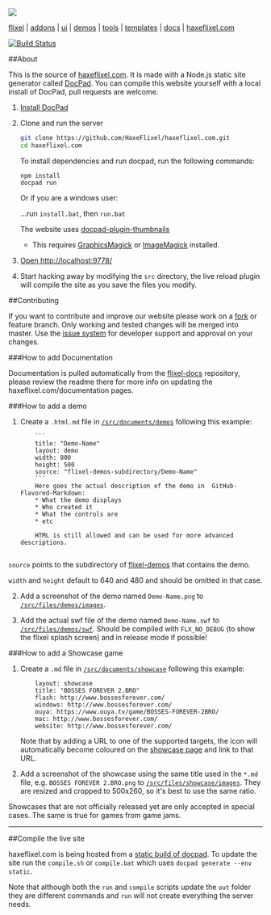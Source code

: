 ![](https://raw.github.com/HaxeFlixel/haxeflixel.com/master/src/files/images/flixel-logos/haxeflixel.com.png)

[flixel](https://github.com/HaxeFlixel/flixel) | [addons](https://github.com/HaxeFlixel/flixel-addons) 
| [ui](https://github.com/HaxeFlixel/flixel-ui) | [demos](https://github.com/HaxeFlixel/flixel-demos) 
| [tools](https://github.com/HaxeFlixel/flixel-tools) | [templates](https://github.com/HaxeFlixel/flixel-templates) 
| [docs](https://github.com/HaxeFlixel/flixel-docs) | [haxeflixel.com](https://github.com/HaxeFlixel/haxeflixel.com)

[![Build Status](https://travis-ci.org/HaxeFlixel/haxeflixel.com.svg?branch=travis)](https://travis-ci.org/HaxeFlixel/haxeflixel.com)

##About

This is the source of [haxeflixel.com](http://haxeflixel.com/). It is made with a Node.js static site generator called 
[DocPad](http://docpad.org/).
You can compile this website yourself with a local install of DocPad, pull requests are welcome.

1. [Install DocPad](http://docpad.org/docs/install)

2. Clone and run the server

    ``` bash
    git clone https://github.com/HaxeFlixel/haxeflixel.com.git
    cd haxeflixel.com
    ```
    To install dependencies and run docpad, run the following commands:
    
    ```batch
    npm install
    docpad run
    ```
    Or if you are a windows user:
    
    ...run `install.bat`, then `run.bat`
    
    The website uses [docpad-plugin-thumbnails](https://github.com/rantecki/docpad-plugin-thumbnails)
    
    - This requires [GraphicsMagick](http://www.graphicsmagick.org/) or [ImageMagick](http://www.imagemagick.org/) 
    installed.

3. [Open http://localhost:9778/](http://localhost:9778/)

4. Start hacking away by modifying the `src` directory, the live reload plugin will compile the site as you save 
the files you modify.

##Contributing

If you want to contribute and improve our website please work on a 
[fork](https://github.com/HaxeFlixel/haxeflixel.com/fork) or feature branch. Only working and tested changes will 
be merged into master. Use the [issue system](https://github.com/HaxeFlixel/haxeflixel.com/issues) for developer 
support and approval on your changes.


###How to add Documentation

Documentation is pulled automatically from the [flixel-docs](https://github.com/HaxeFlixel/flixel-docs) repository, 
please review the readme there for more info on updating the haxeflixel.com/documentation pages.

###How to add a demo

1. Create a `.html.md` file in 
[`/src/documents/demos`](https://github.com/HaxeFlixel/haxeflixel.com/tree/master/src/documents/demos) 
following this example:

    ```
        ```
        title: "Demo-Name"
        layout: demo
        width: 800
        height: 500
        source: "flixel-demos-subdirectory/Demo-Name"
        ```
        Here goes the actual description of the demo in  GitHub-Flavored-Markdown:
        * What the demo displays
        * Who created it
        * What the controls are
        * etc
            
        HTML is still allowed and can be used for more advanced descriptions.
        
    ```
`source` points to the subdirectory of [flixel-demos](https://github.com/HaxeFlixel/flixel-demos) 
that contains the demo.

`width` and `height` default to 640 and 480 and should be omitted in that case.

2. Add a screenshot of the demo named `Demo-Name.png` to 
[`/src/files/demos/images`](https://github.com/HaxeFlixel/haxeflixel.com/tree/master/src/files/demos/images).

3. Add the actual swf file of the demo named `Demo-Name.swf` to 
[`/src/files/demos/swf`](https://github.com/HaxeFlixel/haxeflixel.com/tree/master/src/files/demos/swf). 
Should be compiled with `FLX_NO_DEBUG` (to show the flixel splash screen) and in release mode if possible!

###How to add a Showcase game

1. Create a `.md` file in 
[`/src/documents/showcase`](https://github.com/HaxeFlixel/haxeflixel.com/tree/master/src/documents/showcase) 
following this example:

    ```
        layout: showcase
        title: "BOSSES FOREVER 2.BRO"
        flash: http://www.bossesforever.com/
        windows: http://www.bossesforever.com/
        ouya: https://www.ouya.tv/game/BOSSES-FOREVER-2BRO/
        mac: http://www.bossesforever.com/
        website: http://www.bossesforever.com/
    ```
    
    Note that by adding a URL to one of the supported targets, the icon will automatically become coloured on the 
    [showcase page](http://haxeflixel.com/showcase) and link to that URL.

2. Add a screenshot of the showcase using the same title used in the `*.md` file, e.g. `BOSSES FOREVER 2.BRO.png` 
to [`/src/files/showcase/images`](https://github.com/HaxeFlixel/haxeflixel.com/tree/master/src/files/showcase/images). 
They are resized and cropped to 500x260, so it's best to use the same ratio.

Showcases that are not officially released yet are only accepted in special cases. The same is true for games from game jams.

----

##Compile the live site

haxeflixel.com is being hosted from a [static build of docpad](http://docpad.org/docs/deploy). To update the site
run the `compile.sh` or `compile.bat` which uses `docpad generate --env static`.

Note that although both the `run` and `compile` scripts update the `out` folder they are different commands and 
`run` will not create everything the server needs.
